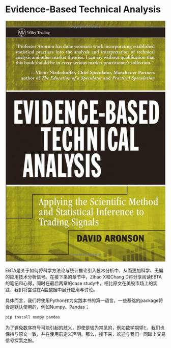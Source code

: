 # Evidence-Based Technical Analysis

![IMG_7143](images/cover/IMG_7143.JPG)

EBTA是关于如何将科学方法论与统计推论引入技术分析中，从而更加科学、无偏的应用技术分析信号。在接下来的章节中，Zihao X和Chang D将分享阅读EBTA的笔记和心得，同时在最后两章的case study中，相比原文在美股市场上的实践，我们将尝试在A股数据中展开应用与讨论。

具体而言，我们将使用Python作为实践本书的第一语言，一些基础的package将会是默认使用的，例如Numpy、Pandas；

```python
pip install numpy pandas
```

为了避免数序符号可能引起的歧义，即使是较为常见的，例如数学期望$\mathbb{E}$，我们也保持与原文一致，并在使用前定义声明。那么，接下来，欢迎与我们一同踏上交易信号探索之旅。